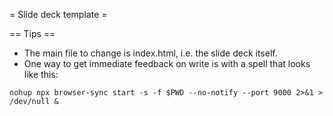 = Slide deck template =

== Tips ==

- The main file to change is index.html, i.e. the slide deck itself.
- One way to get immediate feedback on write is with a spell that looks like this:
```
nohup npx browser-sync start -s -f $PWD --no-notify --port 9000 2>&1 > /dev/null &
```
